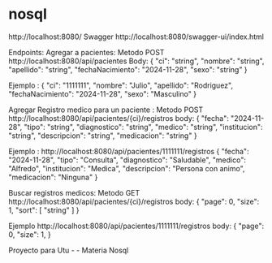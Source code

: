 # nosql
http://localhost:8080/
Swagger http://localhost:8080/swagger-ui/index.html

Endpoints:
Agregar a pacientes:
Metodo POST
http://localhost:8080/api/pacientes
Body:
{
  "ci": "string",
  "nombre": "string",
  "apellido": "string",
  "fechaNacimiento": "2024-11-28",
  "sexo": "string"
}

Ejemplo :
{
  "ci": "1111111",
  "nombre": "Julio",
  "apellido": "Rodriguez",
  "fechaNacimiento": "2024-11-28",
  "sexo": "Masculino"
}

Agregar Registro medico para un paciente :
Metodo POST
http://localhost:8080/api/pacientes/{ci}/registros
body:
{
  "fecha": "2024-11-28",
  "tipo": "string",
  "diagnostico": "string",
  "medico": "string",
  "institucion": "string",
  "descripcion": "string",
  "medicacion": "string"
}

Ejemplo :
http://localhost:8080/api/pacientes/1111111/registros
{
  "fecha": "2024-11-28",
  "tipo": "Consulta",
  "diagnostico": "Saludable",
  "medico": "Alfredo",
  "institucion": "Medica",
  "descripcion": "Persona con animo",
  "medicacion": "Ninguna"
}

Buscar registros medicos:
Metodo GET
http://localhost:8080/api/pacientes/{ci}/registros
body:
{
  "page": 0,
  "size": 1,
  "sort": [
    "string"
  ]
}

Ejemplo 
http://localhost:8080/api/pacientes/1111111/registros
body:
{
  "page": 0,
  "size": 1,
}

Proyecto para Utu - - Materia Nosql
